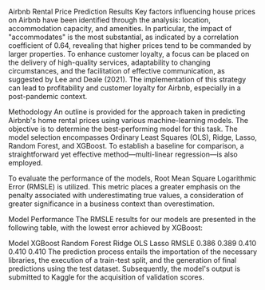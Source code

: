 Airbnb Rental Price Prediction
Results
Key factors influencing house prices on Airbnb have been identified through the analysis: location, accommodation capacity, and amenities. In particular, the impact of "accommodates" is the most substantial, as indicated by a correlation coefficient of 0.64, revealing that higher prices tend to be commanded by larger properties. To enhance customer loyalty, a focus can be placed on the delivery of high-quality services, adaptability to changing circumstances, and the facilitation of effective communication, as suggested by Lee and Deale (2021). The implementation of this strategy can lead to profitability and customer loyalty for Airbnb, especially in a post-pandemic context.

Methodology
An outline is provided for the approach taken in predicting Airbnb's home rental prices using various machine-learning models. The objective is to determine the best-performing model for this task. The model selection encompasses Ordinary Least Squares (OLS), Ridge, Lasso, Random Forest, and XGBoost. To establish a baseline for comparison, a straightforward yet effective method—multi-linear regression—is also employed.

To evaluate the performance of the models, Root Mean Square Logarithmic Error (RMSLE) is utilized. This metric places a greater emphasis on the penalty associated with underestimating true values, a consideration of greater significance in a business context than overestimation.

Model Performance
The RMSLE results for our models are presented in the following table, with the lowest error achieved by XGBoost:

Model	XGBoost	Random Forest	Ridge	OLS	Lasso
RMSLE	0.386	0.389	0.410	0.410	0.410
The prediction process entails the importation of the necessary libraries, the execution of a train-test split, and the generation of final predictions using the test dataset. Subsequently, the model's output is submitted to Kaggle for the acquisition of validation scores.







